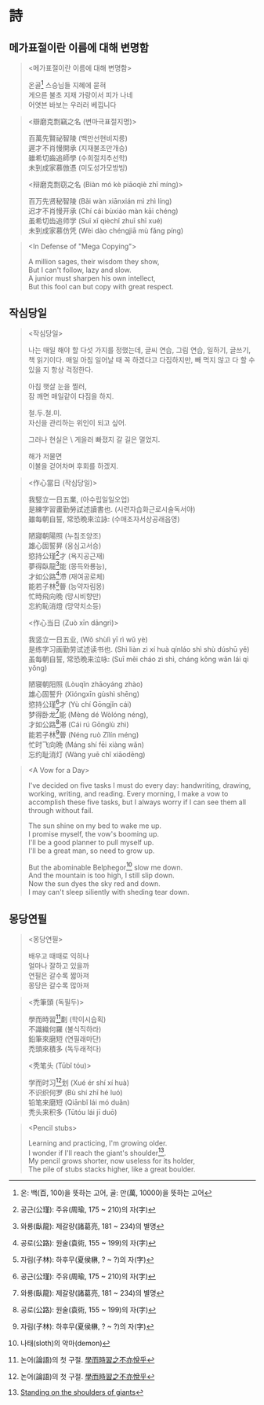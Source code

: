 # 詩

## 메가표절이란 이름에 대해 변명함

> \<메가표절이란 이름에 대해 변명함>
> 
> 온골[^A1] 스승님들 지혜에 묻혀 \
> 게으른 불초 지재 가랑이서 피가 나네 \
> 어엿븐 바보는 우러러 베낍니다

> \<辯磨克剽竊之名 (변마극표절지명)> 
> 
> 百萬先賢祕智陵 (백만선현비지릉) \
> 遲才不肖慢開承 (지재불초만개승) \
> 雖希切齒追師學 (수희절치추선학) \
> 未到成家慕倣憑 (미도성가모방빙)
> 
> \<辩磨克剽窃之名 (Biàn mó kè piāoqiè zhī míng)> 
> 
> 百万先贤秘智陵 (Bǎi wàn xiānxián mì zhì líng) \
> 迟才不肖慢开承 (Chí cái bùxiào màn kāi chéng) \
> 虽希切齿追师学 (Suī xī qièchǐ zhuī shī xué) \
> 未到成家慕仿凭 (Wèi dào chéngjiā mù fǎng píng)

> \<In Defense of "Mega Copying">
> 
> A million sages, their wisdom they show, \
> But I can't follow, lazy and slow. \
> A junior must sharpen his own intellect, \
> But this fool can but copy with great respect.

[^A1]: 온: 백(百, 100)을 뜻하는 고어, 골: 만(萬, 10000)을 뜻하는 고어

## 작심당일

> \<작심당일>
> 
> 나는 매일 해야 할 다섯 가지를 정했는데, 글씨 연습, 그림 연습, 일하기, 글쓰기, 책 읽기이다. 매일 아침 일어날 때 꼭 하겠다고 다짐하지만, 빼 먹지 않고 다 할 수 있을 지 항상 걱정한다.
>
> 아침 햇살 눈을 찔러, \
> 잠 깨면 매일같이 다짐을 하지.
> 
> 철.두.철.미. \
> 자신을 관리하는 위인이 되고 싶어.
> 
> 그러나 현실은 \ 
> 게을러 빠졌지 갈 길은 멀었지.
> 
> 해가 저물면 \
> 이불을 걷어차며 후회를 하겠지.

> \<作心當日 (작심당일)>
> 
> 我竪立一日五業, (아수립일일오업) \
> 是練字習畫勤勞試述讀書也. (시련자습화근로시술독서야) \
> 雖每朝自誓, 常恐晩來泣詠: (수매조자서상공래읍영)
> 
> 陋寢朝陽照 (누침조양조) \
> 雄心固誓昇 (웅심고서승)\
> 慾持公瑾[^B1]才 (욕지공근재) \
> 夢得臥龍[^B2]能 (몽득와룡능), \
> 才如公路[^B3]滯 (재여공로체) \
> 能若子林[^B4]瞢 (능약자림몽) \
> 忙時飛向晩 (망시비향만) \
> 忘約恥消燈 (망약치소등)
> 
> \<作心当日 (Zuò xīn dāngrì)>
> 
> 我竖立一日五业, (Wǒ shùlì yī rì wǔ yè) \
> 是练字习画勤劳试述读书也. (Shì liàn zì xí huà qínláo shì shù dúshū yě) \
> 虽每朝自誓, 常恐晩来泣咏: (Suī měi cháo zì shì, cháng kǒng wǎn lái qì yǒng)
> 
> 陋寝朝阳照 (Lòuqǐn zhāoyáng zhào) \
> 雄心固誓升 (Xióngxīn gùshì shēng)\
> 慾持公瑾[^B1]才 (Yù chí Gōngjǐn cái) \
> 梦得卧龙[^B2]能 (Mèng dé Wòlóng néng), \
> 才如公路[^B3]滞 (Cái rú Gōnglù zhì) \
> 能若子林[^B4]瞢 (Néng ruò Zǐlín méng) \
> 忙时飞向晩 (Máng shí fēi xiàng wǎn) \
> 忘约耻消灯 (Wàng yuē chǐ xiāodēng)

> \<A Vow for a Day>
> 
> I've decided on five tasks I must do every day: handwriting, drawing, working, writing, and reading. Every morning, I make a vow to accomplish these five tasks, but I always worry if I can see them all through without fail.
> 
> The sun shine on my bed to wake me up. \
> I promise myself, the vow's booming up. \
> I'll be a good planner to pull myself up. \
> I'll be a great man, so need to grow up.
> 
> But the abominable Belphegor[^B5] slow me down. \
> And the mountain is too high, I still slip down. \
> Now the sun dyes the sky red and down. \
> I may can't sleep siliently with sheding tear down.

[^B1]: 공근(公瑾): 주유(周瑜, 175 ~  210)의 자(字)
[^B2]: 와룡(臥龍): 제갈량(諸葛亮, 181 ~ 234)의 별명
[^B3]: 공로(公路): 원술(袁術, 155 ~ 199)의 자(字)
[^B4]: 자림(子林): 하후무(夏侯楙, ? ~ ?)의 자(字)
[^B5]: 나태(sloth)의 악마(demon)

## 몽당연필

> \<몽당연필>
> 
> 배우고 때때로 익히나 \
> 얼마나 잘하고 있을까 \
> 연필은 갈수록 짧아져 \
> 몽당은 갈수록 많아져

> \<禿筆頭 (독필두)>
>
> 學而時習[^C1]劃 (학이시습획) \
> 不識織何羅 (불식직하라) \
> 鉛筆來磨短 (연필래마단) \
> 禿頭來積多 (독두래적다)
> 
> \<秃笔头 (Tūbǐ tóu)>
>
> 学而时习[^C1]划 (Xué ér shí xí huà) \
> 不识织何罗 (Bù shí zhī hé luó) \
> 铅笔来磨短 (Qiānbǐ lái mó duǎn) \
> 秃头来积多 (Tūtóu lái jī duō)

> \<Pencil stubs>
>
> Learning and practicing, I'm growing older. \
> I wonder if I'll reach the giant's shoulder[^c2]. \
> My pencil grows shorter, now useless for its holder, \
> The pile of stubs stacks higher, like a great boulder.

[^C1]: 논어(論語)의 첫 구절. [學而時習之不亦悅乎](https://db.cyberseodang.or.kr/front/alphaList/BookMain.do?bnCode=jti_1h0301&titleId=C2)
[^C2]: [Standing on the shoulders of giants](https://en.wikipedia.org/wiki/Standing_on_the_shoulders_of_giants)
